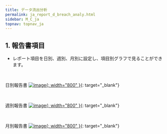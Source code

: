 ```yaml
---
title: データ流出分析
permalink: ja_report_d_breach_analy.html
sidebar: M_C_ja
topnav: topnav_ja
---
```


## 1. 報告書項目
- レポート項目を日別、週別、月別に設定し、項目別グラフで見ることができます。

<br />

日別報告書
[![image](/docs/images/Manual/common/report/data/1.png){: width="800" }](/docs/images/Manual/common/report/data/1.png){: target="_blank"} 

<br />

週別報告書
[![image](/docs/images/Manual/common/report/data/2.png){: width="800" }](/docs/images/Manual/common/report/data/2.png){: target="_blank"} 

<br />

月別報告書
[![image](/docs/images/Manual/common/report/data/3.png){: width="800" }](/docs/images/Manual/common/report/data/3.png){: target="_blank"} 


 